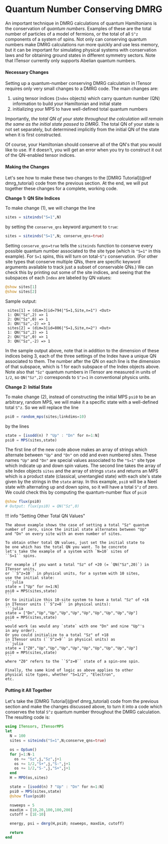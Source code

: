 # Quantum Number Conserving DMRG

An important technique in DMRG calculations of quantum Hamiltonians
is the conservation of _quantum numbers_. Examples of these are the
total number of particles of a model of fermions, or the total of all
``S^z`` components of a system of spins. Not only can conserving quantum
numbers make DMRG calculations run more quickly and use less memory, but
it can be important for simulating physical systems with conservation
laws and for obtaining ground states in different symmetry sectors.
Note that ITensor currently only supports Abelian quantum numbers.

#### Necessary Changes

Setting up a quantum-number conserving DMRG calculation in ITensor requires
only very small changes to a DMRG code. The main changes are:

1. using tensor indices (`Index` objects) which carry quantum number (QN) information to build your Hamiltonian and  initial state
2. initializing your MPS to have well-defined total quantum numbers

Importantly, _the total QN of your state throughout the calculation will
remain the same as the initial state passed to DMRG_.
The total QN of your state is not set separately, but determined
implicitly from the initial QN of the state when it is first constructed.

Of course, your Hamiltonian should conserve all of the QN's that you would
like to use. If it doesn't, you will get an error when you try to construct
it out of the QN-enabled tensor indices.

#### Making the Changes

Let's see how to make these two changes to the
[DMRG Tutorial](@ref dmrg_tutorial) code from the previous section.
At the end, we will put together these changes for a complete, working code.

**Change 1: QN Site Indices**

To make change (1), we will change the line

```julia
sites = siteinds("S=1",N)
```

by setting the `conserve_qns` keyword argument to `true`:

```julia
sites = siteinds("S=1",N; conserve_qns=true)
```

Setting `conserve_qns=true` tells the `siteinds` function to conserve
every possible quantum number associated to the site
type (which is `"S=1"` in this example). For ``S=1`` spins, this will turn on
total-``S^z`` conservation.
(For other site types that conserve multiple QNs, there are specific keyword
arguments available to track just a subset of conservable QNs.)
We can check this by printing out some of the site indices, and seeing that the
subspaces of each `Index` are labeled by QN values:

```julia
@show sites[1]
@show sites[2]
```

Sample output:

```
 sites[1] = (dim=3|id=794|"S=1,Site,n=1") <Out>
 1: QN("Sz",2) => 1
 2: QN("Sz",0) => 1
 3: QN("Sz",-2) => 1
 sites[2] = (dim=3|id=806|"S=1,Site,n=2") <Out>
 1: QN("Sz",2) => 1
 2: QN("Sz",0) => 1
 3: QN("Sz",-2) => 1
```

In the sample output above, note that in addition to the dimension of these indices being 3, each of the three settings of the Index have a unique QN associated to them. The number after the QN on each line is the dimension of that subspace, which is 1 for each subspace of the Index objects above. Note also that `"Sz"` quantum numbers in ITensor are measured in units of ``1/2``, so `QN("Sz",2)` corresponds to ``S^z=1`` in conventional physics units.

**Change 2: Initial State**

To make change (2), instead of constructing the initial MPS `psi0` to be an arbitrary, random MPS, we will make it a specific state with a well-defined total ``S^z``.
So we will replace the line

```julia
psi0 = random_mps(sites;linkdims=10)
```

by the lines

```julia
state = [isodd(n) ? "Up" : "Dn" for n=1:N]
psi0 = MPS(sites,state)
```

The first line of the new code above makes an array of strings which
alternate between `"Up"` and `"Dn"` on odd and even numbered sites.
These names `"Up"` and `"Dn"` are special values associated to the `"S=1"`
site type which indicate up and down spin values. The second line takes
the array of site Index objects `sites` and the array of strings `state`
and returns an MPS which is a product state (classical, unentangled state)
with each site's state given by the strings in the `state` array.
In this example, `psi0` will be a Neel state with alternating up and down
spins, so it will have a total ``S^z`` of zero. We could check this by
computing the quantum-number flux of `psi0`

```julia
@show flux(psi0)
# Output: flux(psi0) = QN("Sz",0)
```

!!! info "Setting Other Total QN Values"

    The above example shows the case of setting a total "Sz" quantum
    number of zero, since the initial state alternates between "Up"
    and "Dn" on every site with an even number of sites.

    To obtain other total QN values, just set the initial state to
    be one which has the total QN you want. To be concrete
    let's take the example of a system with `N=10` sites of
    ``S=1`` spins.

    For example if you want a total "Sz" of +20 (= `QN("Sz",20)`) in ITensor units,
    or ``S^z=10`` in physical units, for a system with 10 sites,
    use the initial state:
    ```julia
    state = ["Up" for n=1:N]
    psi0 = MPS(sites,state)
    ```
    Or to initialize this 10-site system to have a total "Sz" of +16
    in ITensor units (``S^z=8`` in physical units):
    ```julia
    state = ["Dn","Up","Up","Up","Up","Up","Up","Up","Up","Up"]
    psi0 = MPS(sites,state)
    ```
    would work (as would any `state` with one "Dn" and nine "Up"'s
    in any order).
    Or you could initialize to a total "Sz" of +18
    in ITensor units (``S^z=9`` in physical units) as
    ```julia
    state = ["Z0","Up","Up","Up","Up","Up","Up","Up","Up","Up"]
    psi0 = MPS(sites,state)
    ```
    where "Z0" refers to the ``S^z=0`` state of a spin-one spin.

    Finally, the same kind of logic as above applies to other
    physical site types, whether "S=1/2", "Electron",
    etc.

#### Putting it All Together

Let's take the [DMRG Tutorial](@ref dmrg_tutorial) code
from the previous section and make the changes discussed above,
to turn it into a code which conserves the total ``S^z`` quantum
number throughout the DMRG calculation. The resulting code is:

```julia
using ITensors, ITensorMPS
let
  N = 100
  sites = siteinds("S=1",N;conserve_qns=true)

  os = OpSum()
  for j=1:N-1
    os += "Sz",j,"Sz",j+1
    os += 1/2,"S+",j,"S-",j+1
    os += 1/2,"S-",j,"S+",j+1
  end
  H = MPO(os,sites)

  state = [isodd(n) ? "Up" : "Dn" for n=1:N]
  psi0 = MPS(sites,state)
  @show flux(psi0)

  nsweeps = 5
  maxdim = [10,20,100,100,200]
  cutoff = [1E-10]

  energy, psi = dmrg(H,psi0; nsweeps, maxdim, cutoff)

  return
end
```

